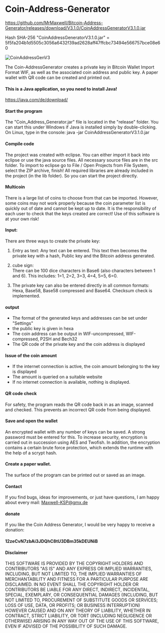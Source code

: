 # Coin-Address-Generator

https://github.com/MrMaxweII/Bitcoin-Address-Generator/releases/download/V3.1.0/CoinAddressGeneratorV3.1.0.jar

Hash SHA-256  "CoinAddressGeneratorV3.1.0.jar"   =   5f5fa204b1d5505c3056a6432f39ad2628aff47ffcbc73494e566757bce08e60



![CoinAddressGenV3](https://user-images.githubusercontent.com/34688939/75117189-a18dba00-566f-11ea-9ff1-2c1db29ded1a.png)



The Coin-AddressGenerator creates a private key in Bitcoin Wallet Import Format WIF,
as well as the associated coin address and public key.
A paper wallet with QR code can be created and printed out.

    
#### This is a Java application, so you need to install Java!
https://java.com/de/download/


#### Start the program
The "Coin_Address_Generator.jar" file is located in the "release" folder.
You can start this under Windows if Java is installed simply by double-clicking.
On Linux, type in the console: java -jar CoinAddressGeneratorV3.1.0.jar



#### Compile code
The project was created with eclipse.
You can either import it back into eclipse or use the java source files.
All necessary source files are in the src folder.
To import to eclipse go to File / Open Projects from File System, select the ZIP archive, finish!
All required libraries are already included in the project (in the lib folder). So you can start the project directly.



#### Multicoin 
There is a large list of coins to choose from that can be imported.
However, some coins may not work properly because the coin parameter list is quickly out of date and cannot be kept up to date.
It is the responsibility of each user to check that the keys created are correct! Use of this software is at your own risk!



#### Input:
There are three ways to create the private key:

1. Entry as text:
Any text can be entered.
This text then becomes the private key with a hash,
Public key and the Bitcoin address generated.

2. cube sign:                                  
There can be 100 dice characters in Base6 (also characters between 1 and 6).
This includes: 1=1, 2=2, 3=3, 4=4, 5=5, 6=0.

3. The private key can also be entered directly in all common formats:
Hexa, Base58, Base58 compressed and Base64.
Checksum check is implemented.



#### output
- The format of the generated keys and addresses can be set under "Settings"
- the public key is given in hexa
- The coin address can be output in WIF-uncompressed, WIF-compressed, P2SH and Bech32
- The QR code of the private key and the coin address is displayed



#### Issue of the coin amount
- If the internet connection is active, the coin amount belonging to the key is displayed
- The amount is queried on a suitable website
- If no internet connection is available, nothing is displayed.



#### QR code check
For safety, the program reads the QR code back in as an image,
scanned and checked.
This prevents an incorrect QR code from being displayed.



#### Save and open the wallet

An encrypted wallet with any number of keys can be saved.
A strong password must be entered for this.
To increase security, encryption is carried out in succession using AES and Twofish.
In addition, the encryption contains a certain brute force protection, which extends the runtime with the help of a scrypt hash.



#### Create a paper wallet.
The surface of the program can be printed out or saved as an image.



#### Contact
If you find bugs, ideas for improvements, or just have questions,
I am happy about every mail: Maxwell-KSP@gmx.de


#### donate
If you like the Coin Address Generator, I would be very happy to receive a donation: 
#### 12zeCvN7zbAi3JDQhC8tU3DBm35kDEUNiB 
   



#### Disclaimer
THIS SOFTWARE IS PROVIDED BY THE COPYRIGHT HOLDERS AND CONTRIBUTORS "AS IS"
AND ANY EXPRESS OR IMPLIED WARRANTIES, INCLUDING, BUT NOT LIMITED TO, THE
IMPLIED WARRANTIES OF MERCHANTABILITY AND FITNESS FOR A PARTICULAR PURPOSE
ARE DISCLAIMED. IN NO EVENT SHALL THE COPYRIGHT HOLDER OR CONTRIBUTORS BE
LIABLE FOR ANY DIRECT, INDIRECT, INCIDENTAL, SPECIAL, EXEMPLARY, OR
CONSEQUENTIAL DAMAGES (INCLUDING, BUT NOT LIMITED TO, PROCUREMENT OF
SUBSTITUTE GOODS OR SERVICES; LOSS OF USE, DATA, OR PROFITS; OR BUSINESS
INTERRUPTION) HOWEVER CAUSED AND ON ANY THEORY OF LIABILITY, WHETHER IN
CONTRACT, STRICT LIABILITY, OR TORT (INCLUDING NEGLIGENCE OR OTHERWISE)
ARISING IN ANY WAY OUT OF THE USE OF THIS SOFTWARE, EVEN IF ADVISED OF THE
POSSIBILITY OF SUCH DAMAGE.





